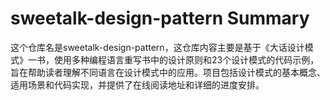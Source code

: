 # sweetalk-design-pattern Summary

这个仓库名是sweetalk-design-pattern，这仓库内容主要是基于《大话设计模式》一书，使用多种编程语言重写书中的设计原则和23个设计模式的代码示例，旨在帮助读者理解不同语言在设计模式中的应用。项目包括设计模式的基本概念、适用场景和代码实现，并提供了在线阅读地址和详细的进度安排。